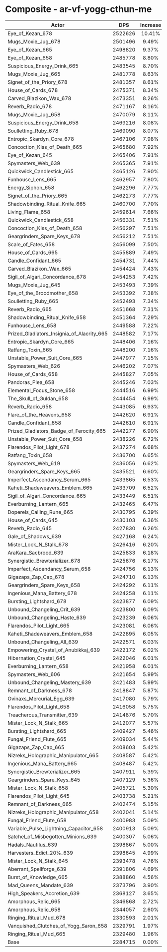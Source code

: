 # Composite - ar-vf-yogg-cthun-me
| Actor | DPS | Increase |
|---|:---:|:---:|
|Eye_of_Kezan_678|2522626|10.41%|
|Mugs_Moxie_Jug_678|2501496|9.49%|
|Eye_of_Kezan_665|2498820|9.37%|
|Eye_of_Kezan_658|2485778|8.80%|
|Suspicious_Energy_Drink_665|2483545|8.70%|
|Mugs_Moxie_Jug_665|2481778|8.63%|
|Signet_of_the_Priory_678|2481357|8.61%|
|House_of_Cards_678|2475371|8.34%|
|Carved_Blazikon_Wax_678|2473351|8.26%|
|Reverb_Radio_678|2471167|8.16%|
|Mugs_Moxie_Jug_658|2470079|8.11%|
|Suspicious_Energy_Drink_658|2469216|8.08%|
|Soulletting_Ruby_678|2469090|8.07%|
|Entropic_Skardyn_Core_678|2467106|7.98%|
|Concoction_Kiss_of_Death_665|2465680|7.92%|
|Eye_of_Kezan_645|2465406|7.91%|
|Spymasters_Web_639|2465365|7.91%|
|Quickwick_Candlestick_665|2465126|7.90%|
|Funhouse_Lens_665|2462957|7.80%|
|Energy_Siphon_658|2462296|7.77%|
|Signet_of_the_Priory_665|2462273|7.77%|
|Shadowbinding_Ritual_Knife_665|2460700|7.70%|
|Living_Flame_658|2459614|7.66%|
|Quickwick_Candlestick_658|2456331|7.51%|
|Concoction_Kiss_of_Death_658|2456297|7.51%|
|Geargrinders_Spare_Keys_678|2456212|7.51%|
|Scale_of_Fates_658|2456099|7.50%|
|House_of_Cards_665|2455889|7.49%|
|Candle_Confidant_665|2454731|7.44%|
|Carved_Blazikon_Wax_665|2454424|7.43%|
|Sigil_of_Algari_Concordance_678|2454253|7.42%|
|Mugs_Moxie_Jug_645|2453493|7.39%|
|Eye_of_the_Broodmother_658|2453392|7.38%|
|Soulletting_Ruby_665|2452493|7.34%|
|Reverb_Radio_665|2451668|7.31%|
|Shadowbinding_Ritual_Knife_658|2451364|7.29%|
|Funhouse_Lens_658|2449588|7.22%|
|Prized_Gladiators_Insignia_of_Alacrity_665|2448582|7.17%|
|Entropic_Skardyn_Core_665|2448406|7.16%|
|Ratfang_Toxin_665|2448200|7.16%|
|Unstable_Power_Suit_Core_665|2447977|7.15%|
|Spymasters_Web_626|2446202|7.07%|
|House_of_Cards_658|2445827|7.05%|
|Pandoras_Plea_658|2445246|7.03%|
|Elemental_Focus_Stone_658|2444516|6.99%|
|The_Skull_of_Guldan_658|2444454|6.99%|
|Reverb_Radio_658|2443085|6.93%|
|Flare_of_the_Heavens_658|2442620|6.91%|
|Candle_Confidant_658|2442610|6.91%|
|Prized_Gladiators_Badge_of_Ferocity_665|2442277|6.90%|
|Unstable_Power_Suit_Core_658|2438226|6.72%|
|Flarendos_Pilot_Light_678|2437274|6.68%|
|Ratfang_Toxin_658|2436700|6.65%|
|Spymasters_Web_619|2436056|6.62%|
|Geargrinders_Spare_Keys_665|2435521|6.60%|
|Imperfect_Ascendancy_Serum_665|2433865|6.53%|
|Kaheti_Shadeweavers_Emblem_665|2433709|6.52%|
|Sigil_of_Algari_Concordance_665|2433449|6.51%|
|Everburning_Lantern_665|2432465|6.47%|
|Doperels_Calling_Rune_665|2430795|6.39%|
|House_of_Cards_645|2430103|6.36%|
|Reverb_Radio_645|2427830|6.26%|
|Gale_of_Shadows_639|2427168|6.24%|
|Mister_Lock_N_Stalk_678|2426416|6.20%|
|AraKara_Sacbrood_639|2425833|6.18%|
|Synergistic_Brewterializer_678|2425676|6.17%|
|Imperfect_Ascendancy_Serum_658|2424756|6.13%|
|Gigazaps_Zap_Cap_678|2424710|6.13%|
|Geargrinders_Spare_Keys_658|2424292|6.11%|
|Ingenious_Mana_Battery_678|2424258|6.11%|
|Bursting_Lightshard_678|2423877|6.09%|
|Unbound_Changeling_Crit_639|2423800|6.09%|
|Unbound_Changeling_Haste_639|2423239|6.06%|
|Flarendos_Pilot_Light_665|2423081|6.06%|
|Kaheti_Shadeweavers_Emblem_658|2422895|6.05%|
|Unbound_Changeling_All_639|2422571|6.03%|
|Empowering_Crystal_of_Anubikkaj_639|2422172|6.02%|
|Hibernation_Crystal_645|2422046|6.01%|
|Everburning_Lantern_658|2421958|6.01%|
|Spymasters_Web_606|2421654|5.99%|
|Unbound_Changeling_Mastery_639|2421483|5.99%|
|Remnant_of_Darkness_678|2418847|5.87%|
|Ovinaxs_Mercurial_Egg_639|2417080|5.79%|
|Flarendos_Pilot_Light_658|2416058|5.75%|
|Treacherous_Transmitter_639|2414876|5.70%|
|Mister_Lock_N_Stalk_665|2412077|5.57%|
|Bursting_Lightshard_665|2409427|5.46%|
|Fungal_Friend_Flute_665|2409034|5.44%|
|Gigazaps_Zap_Cap_665|2408603|5.42%|
|Nizreks_Holographic_Manipulator_665|2408587|5.42%|
|Ingenious_Mana_Battery_665|2408487|5.42%|
|Synergistic_Brewterializer_665|2407911|5.39%|
|Geargrinders_Spare_Keys_645|2407129|5.36%|
|Mister_Lock_N_Stalk_658|2405721|5.30%|
|Flarendos_Pilot_Light_645|2403738|5.21%|
|Remnant_of_Darkness_665|2402474|5.15%|
|Nizreks_Holographic_Manipulator_658|2402041|5.14%|
|Fungal_Friend_Flute_658|2400983|5.09%|
|Variable_Pulse_Lightning_Capacitor_658|2400913|5.09%|
|Satchel_of_Misbegotten_Minions_639|2400307|5.06%|
|Hadals_Nautilus_639|2398867|5.00%|
|Harvesters_Edict_20%_639|2398645|4.99%|
|Mister_Lock_N_Stalk_645|2393478|4.76%|
|Aberrant_Spellforge_639|2391806|4.69%|
|Burst_of_Knowledge_665|2388860|4.56%|
|Mad_Queens_Mandate_639|2373796|3.90%|
|High_Speakers_Accretion_639|2368127|3.65%|
|Amorphous_Relic_665|2346868|2.72%|
|Amorphous_Relic_658|2344057|2.60%|
|Ringing_Ritual_Mud_678|2330593|2.01%|
|Vanquished_Clutches_of_Yogg_Saron_658|2329791|1.97%|
|Ringing_Ritual_Mud_665|2329480|1.96%|
|Base|2284715|0.00%|
